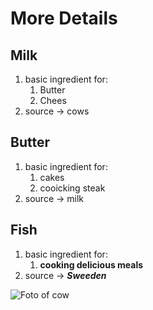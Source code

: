 # More Details

## Milk

1. basic ingredient for:
    1. Butter
    2. Chees
2. source  -> cows

## Butter

1. basic ingredient for:
    1. cakes
    2. cooicking steak 
2. source -> milk

## Fish

1. basic ingredient for:
    1. __cooking delicious meals__
2. source -> **_Sweeden_**

<img src="https://images.pexels.com/photos/36347/cow-pasture-animal-almabtrieb.jpg?auto=compress&cs=tinysrgb&w=1260&h=750&dpr=1" alt="Foto of cow">